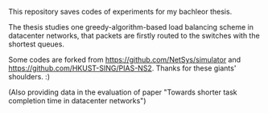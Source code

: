 This repository saves codes of experiments for my bachleor thesis.

The thesis studies one greedy-algorithm-based load balancing scheme in datacenter networks,
that packets are firstly routed to the switches with the shortest queues.

Some codes are forked from https://github.com/NetSys/simulator and https://github.com/HKUST-SING/PIAS-NS2.
Thanks for these giants' shoulders. :)

(Also providing data in the evaluation of paper "Towards shorter task completion time in datacenter networks")
